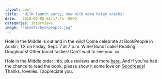 ```yaml
---
layout: post
title:  "HITM launch party, now with more holey snacks"
date:   2018-09-05 01:17:45 -0500
categories: interviews
image: "/assets/bookpeople.jpg"
---
```

Hole in the Middle is out and in the wild! Come celebrate at BookPeople in Austin, TX on Friday, Sept. 7 at 7 p.m. Wine! Bundt cake! Reading! Doughnuts! Other toroid tasties! Can't wait to see you. xx

Hole in the Middle order info, plus reviews and more [here][sohohitm]. And if you've had the chance to read the book, please show it some love on [Goodreads][holegoodreads]! Thanks, lovelies. I appreciate you.


[sohohitm]: https://sohopress.com/books/hole-in-the-middle/
[holegoodreads]: https://www.goodreads.com/book/show/32827157-hole-in-the-middle


